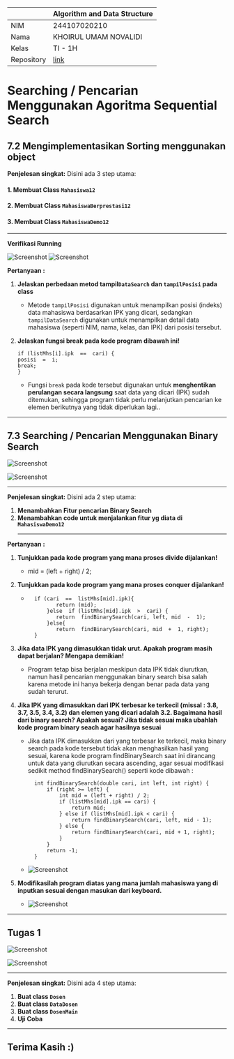 
|  | Algorithm and Data Structure |
|--|--|
| NIM |  244107020210 |
| Nama |  KHOIRUL UMAM NOVALIDI |
| Kelas | TI - 1H |
| Repository | [link](https://github.com/novalrnv/PRAKALSD.git) |
# Searching / Pencarian Menggunakan Agoritma Sequential Search
## 7.2 Mengimplementasikan Sorting menggunakan object

**Penjelesan singkat:** 
Disini ada 3 step utama: 
#### **1. Membuat Class `Mahasiswa12`**
#### **2. Membuat Class `MahasiswaBerprestasi12`**
#### **3. Membuat Class `MahasiswaDemo12`**
 ***
**Verifikasi Running**

 ![Screenshot](img/verifikasi1.1.png)
 ![Screenshot](img/verifikasi1.2.png)

  **Pertanyaan :**
  1. **Jelaskan perbedaan metod tampil`DataSearch` dan `tampilPosisi` pada class**
	   - Metode `tampilPosisi` digunakan untuk menampilkan posisi (indeks) data mahasiswa berdasarkan IPK yang dicari, sedangkan `tampilDataSearch` digunakan untuk menampilkan detail data mahasiswa (seperti NIM, nama, kelas, dan IPK) dari posisi tersebut.
 2. **Jelaskan fungsi break pada kode program dibawah ini!**

	    if (listMhs[i].ipk  ==  cari) {
	    posisi  =  i;
	    break;
	    }
	- Fungsi `break` pada kode tersebut digunakan untuk **menghentikan perulangan secara langsung** saat data yang dicari (IPK) sudah ditemukan, sehingga program tidak perlu melanjutkan pencarian ke elemen berikutnya yang tidak diperlukan lagi..
***
## 7.3 Searching / Pencarian Menggunakan Binary Search


 ![Screenshot](/jobsheet7/img/Screenshot%202025-03-28%20142332.png)
 
![Screenshot](/jobsheet7/img/Screenshot%202025-03-28%20142350.png)	
***
**Penjelesan singkat:** 
Disini ada 2 step utama: 
1.  **Menambahkan Fitur pencarian Binary Search**
2.  **Menambahkan code untuk menjalankan fitur yg diata di `MahasiswaDemo12`**
    ***
  **Pertanyaan :**
  1. **Tunjukkan pada kode program yang mana proses divide dijalankan!**
	
		-	mid  = (left  +  right) /  2;

 2. **Tunjukkan pada kode program yang mana proses conquer dijalankan!**

	- 		if (cari  ==  listMhs[mid].ipk){
				   return (mid);
			    }else  if (listMhs[mid].ipk  >  cari) {
			   	   return  findBinarySearch(cari, left, mid  -  1);
			    }else{
				   return  findBinarySearch(cari, mid  +  1, right);
		    }

3. **Jika data IPK yang dimasukkan tidak urut. Apakah program masih dapat berjalan? Mengapa demikian!**
	- Program tetap bisa berjalan meskipun data IPK tidak diurutkan, namun hasil pencarian menggunakan binary search bisa salah karena metode ini hanya bekerja dengan benar pada data yang sudah terurut.

4. **Jika IPK yang dimasukkan dari IPK terbesar ke terkecil (missal : 3.8, 3.7, 3.5, 3.4, 3.2) dan elemen yang dicari adalah 3.2. Bagaimana hasil dari binary search? Apakah sesuai? Jika tidak sesuai maka ubahlah kode program binary seach agar hasilnya sesuai**
	- Jika data IPK dimasukkan dari yang terbesar ke terkecil, maka binary search pada kode tersebut tidak akan menghasilkan hasil yang sesuai, karena kode program findBinarySearch saat ini dirancang untuk data yang diurutkan secara ascending, agar sesuai modifikasi sedikit method findBinarySearch() seperti kode  dibawah :

		    int findBinarySearch(double cari, int left, int right) {
    			if (right >= left) {
        			int mid = (left + right) / 2;
        			if (listMhs[mid].ipk == cari) {
            			return mid;
        			} else if (listMhs[mid].ipk < cari) {
            			return findBinarySearch(cari, left, mid - 1);
        			} else {
            			return findBinarySearch(cari, mid + 1, right);
        			}
    			}
    			return -1;
			}

	-  ![Screenshot](/jobsheet7/img/Screenshot%202025-03-28%20152059.png)
	
 5. **Modifikasilah program diatas yang mana jumlah mahasiswa yang di inputkan sesuai dengan masukan dari keyboard.**
	-  ![Screenshot](/jobsheet7/img/Screenshot%202025-03-28%20161452.png)
***
## Tugas 1

 ![Screenshot](/jobsheet7/img/Screenshot%202025-03-28%20175058.png)

 ![Screenshot](/jobsheet7/img/Screenshot%202025-03-28%20175115.png)

***
**Penjelesan singkat:** 
Disini ada 4 step utama: 
1.  **Buat class `Dosen`**
2.  **Buat class `DataDosen`**
3.  **Buat class `DosenMain`**
4.  **Uji Coba**
***
## Terima Kasih :)

